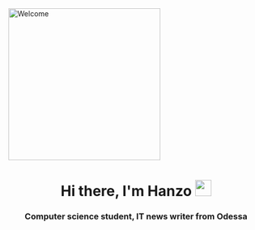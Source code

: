 <img src="https://github.com/HatoryHanzo182/HatoryHanzo182/assets/55142468/6030c81b-dafc-43f2-9dc5-90863eb49ca6" style="margin: auto;" width="300" height="300" alt="Welcome">
<h1 align="center">Hi there, I'm Hanzo 
<img src="https://github.com/blackcater/blackcater/raw/main/images/Hi.gif" height="32"/></h1>
<h3 align="center">Computer science student, IT news writer from Odessa</h3>
